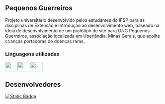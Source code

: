 ## Pequenos Guerreiros
Projeto universitário desenvolvido pelos estudantes do IFSP para as disciplinas de Extensão e Introdução ao desenvolvimento web, baseado na ideia de desenvolvimento de um protótipo de site para ONG Pequenos Guerreiros, associação localizada em Uberlândia, Minas Gerais, que acolhe crianças portadoras de doenças raras.

### Linguagens utilizadas
<div style="display: flex;">
<img height = "30" width="40" src="https://cdn.jsdelivr.net/gh/devicons/devicon@latest/icons/html5/html5-original.svg" />
<img height = "30" width="40" src="https://cdn.jsdelivr.net/gh/devicons/devicon@latest/icons/css3/css3-original.svg" />
<img height = "30" width="40" src="https://cdn.jsdelivr.net/gh/devicons/devicon@latest/icons/javascript/javascript-original.svg" />
</div>

## Desenvolvedores
[![Static Badge](https://img.shields.io/badge/GuilhermeDmD-github?style=flat&logo=github&logoColor=white&label=github&labelColor=black&color=white&link=https%3A%2F%2Fgithub.com%2FGuilhermeDmD)](https://github.com/GuilhermeDmD)
